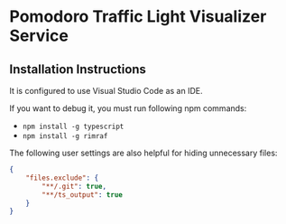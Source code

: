 # Pomodoro Traffic Light Visualizer Service

## Installation Instructions

It is configured to use Visual Studio Code as an IDE.

If you want to debug it, you must run following npm commands:
- `npm install -g typescript`
- `npm install -g rimraf`

The following user settings are also helpful for hiding unnecessary files:
```json
{
    "files.exclude": {
        "**/.git": true,
        "**/ts_output": true
    }
}
```